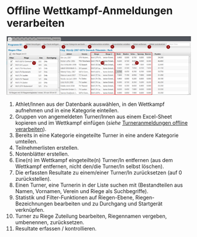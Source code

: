 # Offline Wettkampf-Anmeldungen verarbeiten

![Wettkampf vorbereiten - &#xDC;bersicht der Funktionen](/assets/wettkampf-vorbereitung.png)

1. Athlet/Innen aus der Datenbank auswählen, in den Wettkampf aufnehmen und in eine Kategorie einteilen.
2. Gruppen von angemeldeten Turner/Innen aus einem Excel-Sheet kopieren und im Wettkampf einfügen (*siehe* [Turneranmeldungen offline verarbeiten](wettkampf_uebersicht/turneranmeldungen_verarbeiten_offline.md)).
3. Bereits in eine Kategorie eingeteilte Turner in eine andere Kategorie umteilen.
4. Teilnehmerlisten erstellen.
5. Notenblätter erstellen.
6. Eine\(n\) im Wettkampf eingeteilte\(n\) Turner/In entfernen \(aus dem Wettkampf entfernen, nicht den/die Turner/In selbst löschen\).
7. Die erfassten Resultate zu einem/einer Turner/In zurücksetzen \(auf 0 zurückstellen\).
8. Einen Turner, eine Turnerin in der Liste suchen mit \(Bestandteilen aus Namen, Vornamen, Verein und Riege als Suchbegriffe\).
9. Statistik und Filter-Funktionen auf Riegen-Ebene, Riegen-Bezeichnungen bearbeiten und zu Durchgang und Startgerät verknüpfen.
10. Turner zu Riege Zuteilung bearbeiten, Riegennamen vergeben, umbenennen, zurücksetzen.
11. Resultate erfassen / kontrollieren.


